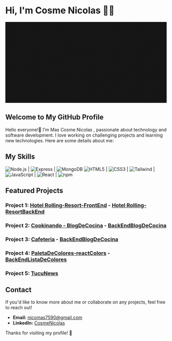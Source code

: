 <div>
  <h1>Hi, I'm Cosme Nicolas 👨‍💻</h1>
</div>

<img src="banner-animado.gif">

## Welcome to My GitHub Profile
Hello everyone!👋 I'm Mas Cosme Nicolas , passionate about technology and software development. I love working on challenging projects and learning new technologies. Here are some details about me:

## My Skills

![Node.js](https://img.icons8.com/color/50/000000/nodejs.png) | ![Express](https://img.icons8.com/50/000000/express-js.png) | ![MongoDB](https://img.icons8.com/color/50/000000/mongodb.png)
![HTML5](https://img.icons8.com/color/50/000000/html-5.png) | ![CSS3](https://img.icons8.com/color/50/000000/css3.png) | ![Tailwind](https://icons8.com/icon/CIAZz2CYc6Kc/tailwindcss) | ![JavaScript](https://img.icons8.com/color/50/000000/javascript.png) | ![React](https://img.icons8.com/color/50/000000/react-native.png) | ![npm](https://img.icons8.com/color/50/000000/npm.png)
## Featured Projects

### Project 1: [Hotel Rolling-Resort-FrontEnd](https://github.com/CosmeNicolas/ProyectoHotelFrontEnd) - [Hotel Rolling-ResortBackEnd](https://github.com/CosmeNicolas/proyectoHotelBackEnd)

### Project 2: [Cookinando - BlogDeCocina](https://github.com/CosmeNicolas/cookinando-blogDeCocina) - [BackEndBlogDeCocina](https://github.com/CosmeNicolas/recetasBackEnd)

### Project 3: [Cafeteria](https://github.com/CosmeNicolas/cookinando-blogDeCocina) - [BackEndBlogDeCocina](https://github.com/CosmeNicolas/recetasBackEnd)

### Project 4: [PaletaDeColores-reactColors](https://github.com/CosmeNicolas/react-colors) - [BackEndListaDeColores](https://github.com/CosmeNicolas/BackListaDeColores)

### Project 5: [TucuNews](https://github.com/CosmeNicolas/tucuNewsCategoryCountry)


## Contact

If you'd like to know more about me or collaborate on any projects, feel free to reach out!

- **Email:** nicomas7590@gmail.com
- **LinkedIn:** [CosmeNicolas](https://www.linkedin.com/in/cosmenicolas/)

Thanks for visiting my profile! 🤙
